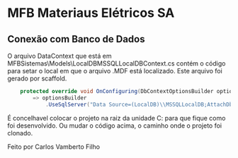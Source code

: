 # MFB Materiaus Elétricos SA

## Conexão com Banco de Dados

O arquivo DataContext que está em MFBSistemas\Models\LocalDBMSSQLLocalDBContext.cs contém o código para setar o local em que o arquivo .MDF está localizado.
Este arquivo foi gerado por scaffold.

```cs
    protected override void OnConfiguring(DbContextOptionsBuilder optionsBuilder)
        => optionsBuilder
            .UseSqlServer("Data Source=(LocalDB)\\MSSQLLocalDB;AttachDbFilename=C:\\MFBSistemas\\MFBSistemas\\Database\\Database.mdf;Integrated Security=True;Connect Timeout=30;Encrypt=True");
```

É concelhavel colocar o projeto na raiz da unidade C: para que fique como foi desenvolvido.
Ou mudar o código acima, o caminho onde o projeto foi clonado.

Feito por Carlos Vamberto Filho
